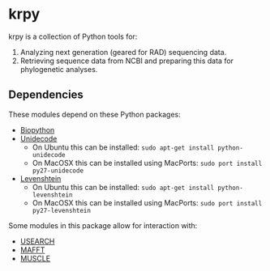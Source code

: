# krpy

krpy is a collection of Python tools for:

1. Analyzing next generation (geared for RAD) sequencing data.
2. Retrieving sequence data from NCBI and preparing this data for phylogenetic analyses.

<!---

## Files

The list of files in the collection with brief descriptions.

### kralign.py

Dealing with biological sequence alignments.

### krbioio.py

Dealing with biological sequence data input/output operations.

### krbionames.py

Dealing with organism nomenclature.

### krcl.py

Dealing with command line interactions.

### krio.py

Dealing with file system operations.

### krncbi.py

Dealing with National Center for Biotechnology Information (NCBI) databases.

### krpipe.py

This file contains functions used to construct pipelines. These functions combine various other modules and do something short and useful. Output is predictable and can be used by other functions within the module. Good example of how these pipeline elements can be combined is the "search-and-align" module under pipelines directory.

### krseq.py

Dealing with various biological sequence annotations.

### krusearch.py

Working with [USEARCH](http://drive5.com/usearch)

-->

## Dependencies

These modules depend on these Python packages:

* [Biopython](http://biopython.org)
* [Unidecode](http://pypi.python.org/pypi/Unidecode)
	* On Ubuntu this can be installed: `sudo apt-get install python-unidecode`
	* On MacOSX this can be installed using MacPorts: `sudo port install py27-unidecode`
* [Levenshtein](https://pypi.python.org/pypi/python-Levenshtein)
	* On Ubuntu this can be installed: `sudo apt-get install python-levenshtein`
	* On MacOSX this can be installed using MacPorts: `sudo port install py27-levenshtein`

Some modules in this package allow for interaction with:

* [USEARCH](http://drive5.com/usearch)
* [MAFFT](http://mafft.cbrc.jp/alignment/software)
* [MUSCLE](http://www.drive5.com/muscle)

